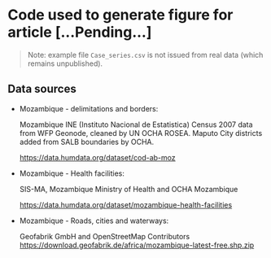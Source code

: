 # Code used to generate figure for article [...Pending...]

> Note: example file `Case_series.csv` is not issued from real data (which remains unpublished).

## Data sources

- Mozambique - delimitations and borders:

    Mozambique INE (Instituto Nacional de Estatistica) Census 2007 data from WFP Geonode, cleaned by UN OCHA ROSEA. Maputo City districts added from SALB boundaries by OCHA. 

    https://data.humdata.org/dataset/cod-ab-moz

- Mozambique - Health facilities:

    SIS-MA, Mozambique Ministry of Health and OCHA Mozambique 

    https://data.humdata.org/dataset/mozambique-health-facilities

- Mozambique - Roads, cities and waterways:

    Geofabrik GmbH and OpenStreetMap Contributors
    https://download.geofabrik.de/africa/mozambique-latest-free.shp.zip